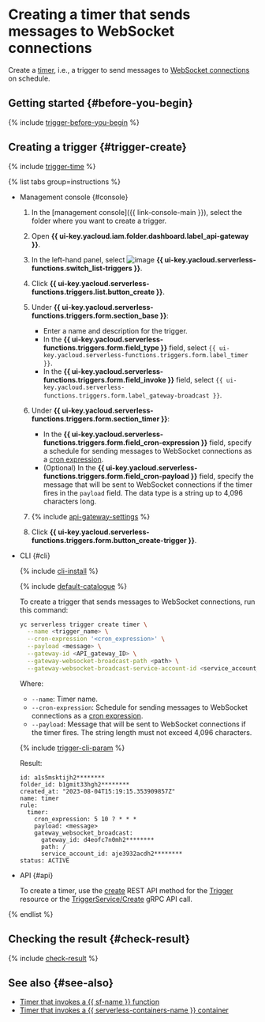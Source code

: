 # Creating a timer that sends messages to WebSocket connections

Create a [timer](../../concepts/trigger/timer.md), i.e., a trigger to send messages to [WebSocket connections](../../concepts/extensions/websocket.md) on schedule.

## Getting started {#before-you-begin}

{% include [trigger-before-you-begin](../../../_includes/api-gateway/trigger-before-you-begin.md) %}

## Creating a trigger {#trigger-create}

{% include [trigger-time](../../../_includes/functions/trigger-time.md) %}

{% list tabs group=instructions %}

- Management console {#console}

   1. In the [management console]({{ link-console-main }}), select the folder where you want to create a trigger.

   1. Open **{{ ui-key.yacloud.iam.folder.dashboard.label_api-gateway }}**.

   1. In the left-hand panel, select ![image](../../../_assets/console-icons/gear-play.svg) **{{ ui-key.yacloud.serverless-functions.switch_list-triggers }}**.

   1. Click **{{ ui-key.yacloud.serverless-functions.triggers.list.button_create }}**.

   1. Under **{{ ui-key.yacloud.serverless-functions.triggers.form.section_base }}**:

      * Enter a name and description for the trigger.
      * In the **{{ ui-key.yacloud.serverless-functions.triggers.form.field_type }}** field, select `{{ ui-key.yacloud.serverless-functions.triggers.form.label_timer }}`.
      * In the **{{ ui-key.yacloud.serverless-functions.triggers.form.field_invoke }}** field, select `{{ ui-key.yacloud.serverless-functions.triggers.form.label_gateway-broadcast }}`.

   1. Under **{{ ui-key.yacloud.serverless-functions.triggers.form.section_timer }}**:

      * In the **{{ ui-key.yacloud.serverless-functions.triggers.form.field_cron-expression }}** field, specify a schedule for sending messages to WebSocket connections as a [cron expression](../../concepts/trigger/timer.md#cron-expression).
      * (Optional) In the **{{ ui-key.yacloud.serverless-functions.triggers.form.field_cron-payload }}** field, specify the message that will be sent to WebSocket connections if the timer fires in the `payload` field. The data type is a string up to 4,096 characters long.

   1. {% include [api-gateway-settings](../../../_includes/api-gateway/api-gateway-settings.md) %}

   1. Click **{{ ui-key.yacloud.serverless-functions.triggers.form.button_create-trigger }}**.

- CLI {#cli}

   {% include [cli-install](../../../_includes/cli-install.md) %}

   {% include [default-catalogue](../../../_includes/default-catalogue.md) %}

   To create a trigger that sends messages to WebSocket connections, run this command:

   ```bash
   yc serverless trigger create timer \
     --name <trigger_name> \
     --cron-expression '<cron_expression>' \
     --payload <message> \
     --gateway-id <API_gateway_ID> \
     --gateway-websocket-broadcast-path <path> \
     --gateway-websocket-broadcast-service-account-id <service_account_ID>
   ```

   Where:

   * `--name`: Timer name.
   * `--cron-expression`: Schedule for sending messages to WebSocket connections as a [cron expression](../../concepts/trigger/timer.md#cron-expression).
   * `--payload`: Message that will be sent to WebSocket connections if the timer fires. The string length must not exceed 4,096 characters.

   {% include [trigger-cli-param](../../../_includes/api-gateway/trigger-cli-param.md) %}

   Result:

   ```text
   id: a1s5msktijh2********
   folder_id: b1gmit33hgh2********
   created_at: "2023-08-04T15:19:15.353909857Z"
   name: timer
   rule:
     timer:
       cron_expression: 5 10 ? * * *
       payload: <message>
       gateway_websocket_broadcast:
         gateway_id: d4eofc7n0mh2********
         path: /
         service_account_id: aje3932acdh2********
   status: ACTIVE
   ```

- API {#api}

   To create a timer, use the [create](../../triggers/api-ref/Trigger/create.md) REST API method for the [Trigger](../../triggers/api-ref/Trigger/index.md) resource or the [TriggerService/Create](../../triggers/api-ref/grpc/Trigger/create.md) gRPC API call.

{% endlist %}

## Checking the result {#check-result}

{% include [check-result](../../../_includes/api-gateway/check-result.md) %}

## See also {#see-also}

* [Timer that invokes a {{ sf-name }} function](../../../functions/operations/trigger/timer-create.md)
* [Timer that invokes a {{ serverless-containers-name }} container](../../../serverless-containers/operations/timer-create.md)
